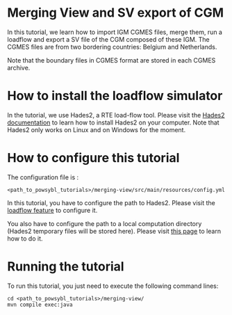 # Merging View and SV export of CGM

In this tutorial, we learn how to import IGM CGMES files, merge them, run a loadflow and export a SV file of the CGM composed of these IGM. The CGMES files are from two bordering countries: Belgium and Netherlands.

Note that the boundary files in CGMES format are stored in each CGMES archive.

# How to install the loadflow simulator  
In the tutorial, we use Hades2, a RTE load-flow tool. Please visit the [Hades2 documentation](https://rte-france.github.io/hades2/index.html) to learn how to install Hades2 on your computer. Note that Hades2 only works on Linux and on Windows for the moment.

# How to configure this tutorial
The configuration file is :
```
<path_to_powsybl_tutorials>/merging-view/src/main/resources/config.yml
```
In this tutorial, you have to configure the path to Hades2. Please visit the [loadflow feature](https://rte-france.github.io/hades2/features/loadflow.html) to configure it.

You also have to configure the path to a local computation directory (Hades2 temporary files will be stored here). Please visit [this page](https://www.powsybl.org/pages/documentation/user/configuration/computation-local.html) to learn how to do it.

# Running the tutorial
To run this tutorial, you just need to execute the following command lines:
```
cd <path_to_powsybl_tutorials>/merging-view/
mvn compile exec:java
```
